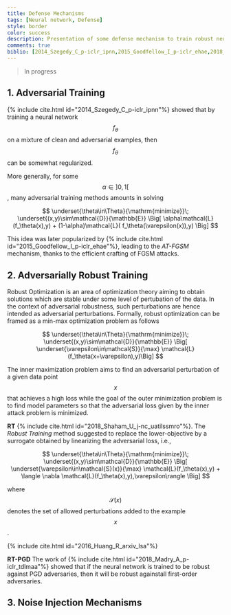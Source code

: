 ```yaml
---
title: Defense Mechanisms
tags: [Neural network, Defense]
style: border
color: success
description: Presentation of some defense mechanism to train robust neural networks
comments: true
biblio: [2014_Szegedy_C_p-iclr_ipnn,2015_Goodfellow_I_p-iclr_ehae,2018_Madry_A_p-iclr_tdlmaa,2016_Huang_R_arxiv_lsa,2018_Shaham_U_j-nc_uatilssmro]
---
```


> In progress

## 1. Adversarial Training

{% include cite.html id="2014_Szegedy_C_p-iclr_ipnn"%} showed that by training a neural network $$f_\theta$$ on a mixture of clean and adversarial examples, then $$f_\theta$$ can be somewhat regularized.

More generally, for some $$\alpha\in]0,1[$$, many adversarial training methods amounts in solving

$$
\underset{\theta\in\Theta}{\mathrm{minimize}}\; \underset{(x,y)\sim\mathcal{D}}{\mathbb{E}} \Big[ \alpha\mathcal{L}(f_\theta(x),y) + (1-\alpha)\mathcal{L}( f_\theta(\varepsilon(x)),y) \Big]
$$

This idea was later popularized by {% include cite.html id="2015_Goodfellow_I_p-iclr_ehae"%}, leading to the *AT-FGSM* mechanism, thanks to the efficient crafting of FGSM attacks.


## 2. Adversarially Robust Training

Robust Optimization is an area of optimization theory aiming to obtain solutions which are stable under some level of pertubation of the data. In the context of adversarial robustness, such perturbations are hence intended as adversarial perturbations. Formally, robust optimization can be framed as a min-max optimization problem as follows

$$
\underset{\theta\in\Theta}{\mathrm{minimize}}\; \underset{(x,y)\sim\mathcal{D}}{\mathbb{E}} \Big[ \underset{\varepsilon\in\mathcal{S}}{\max} \mathcal{L}(f_\theta(x+\varepsilon),y)\Big]
$$

The inner maximization problem aims to find an adversarial perturbation of a given data point $$x$$ that achieves a high loss while the goal of the outer minimization problem is to find model parameters so that the adversarial loss given by the inner attack problem is minimized. 


**RT** {% include cite.html id="2018_Shaham_U_j-nc_uatilssmro"%}. The *Robust Training* method suggested to replace the lower-objective by a surrogate obtained by linearizing the adversarial loss, i.e.,

$$
\underset{\theta\in\Theta}{\mathrm{minimize}}\; \underset{(x,y)\sim\mathcal{D}}{\mathbb{E}} \Big[ \underset{\varepsilon\in\mathcal{S}(x)}{\max} \mathcal{L}(f_\theta(x),y) + \langle \nabla \mathcal{L}(f_\theta(x),y),\varepsilon\rangle \Big]
$$

where $$\mathcal{S}(x)$$ denotes the set of allowed perturbations added to the example $$x$$.



{% include cite.html id="2016_Huang_R_arxiv_lsa"%}

**RT-PGD** The work of {% include cite.html id="2018_Madry_A_p-iclr_tdlmaa"%} showed that if the neural network is trained to be robust against PGD adversaries, then it will be robust againstall first-order adversaries.







## 3. Noise Injection Mechanisms




